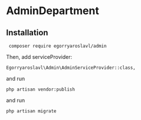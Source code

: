 # AdminDepartment

 Installation
 -------
```
 composer require egorryaroslavl/admin  
```
Then, add serviceProvider:

```
Egorryaroslavl\Admin\AdminServiceProvider::class,
```

and run
```
php artisan vendor:publish 
```
and  run
```
php artisan migrate
```